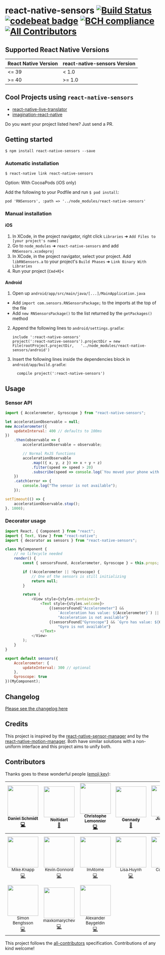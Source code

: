 # react-native-sensors [![Build Status](https://travis-ci.org/react-native-sensors/react-native-sensors.svg?branch=master)](https://travis-ci.org/react-native-sensors/react-native-sensors) [![codebeat badge](https://codebeat.co/badges/9661e295-3793-4d58-9161-4d0471a68b0c)](https://codebeat.co/projects/github-com-react-native-sensors-react-native-sensors-master) [![BCH compliance](https://bettercodehub.com/edge/badge/react-native-sensors/react-native-sensors?branch=master)](https://bettercodehub.com/) [![All Contributors](https://img.shields.io/badge/all_contributors-17-orange.svg?style=flat-square)](#contributors)

## Supported React Native Versions

| React Native Version | react-native-sensors Version |
| -------------------- | ---------------------------- |
| <= 39                | < 1.0                        |
| >= 40                | >= 1.0                       |

## Cool Projects using `react-native-sensors`

* [react-native-live-translator](https://github.com/agrcrobles/react-native-live-translator)
* [imagination-react-native](https://github.com/Matzielab/imagination-react-native)

Do you want your project listed here? Just send a PR.

## Getting started

`$ npm install react-native-sensors --save`

### Automatic installation

`$ react-native link react-native-sensors`

Option: With CocoaPods (iOS only)

Add the following to your Podfile and run `$ pod install`:

`pod 'RNSensors', :path => '../node_modules/react-native-sensors'`

### Manual installation

#### iOS

1. In XCode, in the project navigator, right click `Libraries` ➜ `Add Files to [your project's name]`
2. Go to `node_modules` ➜ `react-native-sensors` and add `RNSensors.xcodeproj`
3. In XCode, in the project navigator, select your project. Add `libRNSensors.a` to your project's `Build Phases` ➜ `Link Binary With Libraries`
4. Run your project (`Cmd+R`)<

#### Android

1. Open up `android/app/src/main/java/[...]/MainApplication.java`

* Add `import com.sensors.RNSensorsPackage;` to the imports at the top of the file
* Add `new RNSensorsPackage()` to the list returned by the `getPackages()` method

2. Append the following lines to `android/settings.gradle`:
   ```
   include ':react-native-sensors'
   project(':react-native-sensors').projectDir = new File(rootProject.projectDir, 	'../node_modules/react-native-sensors/android')
   ```
3. Insert the following lines inside the dependencies block in `android/app/build.gradle`:
   ```
     compile project(':react-native-sensors')
   ```

## Usage

### Sensor API

```javascript
import { Accelerometer, Gyroscope } from "react-native-sensors";

let accelerationObservable = null;
new Accelerometer({
	updateInterval: 400 // defaults to 100ms
})
	.then(observable => {
		accelerationObservable = observable;

		// Normal RxJS functions
		accelerationObservable
			.map(({ x, y, z }) => x + y + z)
			.filter(speed => speed > 20)
			.subscribe(speed => console.log(`You moved your phone with ${speed}`));
	})
	.catch(error => {
		console.log("The sensor is not available");
	});

setTimeout(() => {
	accelerationObservable.stop();
}, 1000);
```

### Decorator usage

```javascript
import React, { Component } from "react";
import { Text, View } from "react-native";
import { decorator as sensors } from "react-native-sensors";

class MyComponent {
	// no lifecycle needed
	render() {
		const { sensorsFound, Accelerometer, Gyroscope } = this.props;

		if (!Accelerometer || !Gyroscope) {
			// One of the sensors is still initializing
			return null;
		}

		return (
			<View style={styles.container}>
				<Text style={styles.welcome}>
					{(sensorsFound["Accelerometer"] &&
						`Acceleration has value: ${Accelerometer}`) ||
						"Acceleration is not available"}
					{(sensorsFound["Gyroscope"] && `Gyro has value: ${Gyroscope}`) ||
						"Gyro is not available"}
				</Text>
			</View>
		);
	}
}

export default sensors({
	Accelerometer: {
		updateInterval: 300 // optional
	},
	Gyroscope: true
})(MyComponent);
```

## Changelog

[Please see the changelog here](Changelog.md)

## Credits

This project is inspired by the [react-native-sensor-manager](https://github.com/kprimice/react-native-sensor-manager) and by the [react-native-motion-manager](https://github.com/pwmckenna/react-native-motion-manager). Both have similar solutions with a non-uniform interface and this project aims to unify both.

## Contributors

Thanks goes to these wonderful people ([emoji key](https://github.com/kentcdodds/all-contributors#emoji-key)):

<!-- ALL-CONTRIBUTORS-LIST:START - Do not remove or modify this section -->

| [<img src="https://avatars2.githubusercontent.com/u/1337046?v=4" width="100px;"/><br /><sub>Daniel Schmidt</sub>](http://danielmschmidt.de/)<br />[💻](https://github.com/react-native-sensors/react-native-sensors/commits?author=DanielMSchmidt "Code")  |   [<img src="https://avatars0.githubusercontent.com/u/6372489?v=4" width="100px;"/><br /><sub>Noitidart</sub>](http://noitidart.github.io/)<br />[📖](https://github.com/react-native-sensors/react-native-sensors/commits?author=Noitidart "Documentation")   | [<img src="https://avatars2.githubusercontent.com/u/6213682?v=4" width="100px;"/><br /><sub>Christophe Lemonnier</sub>](https://github.com/tontonrally)<br />[💻](https://github.com/react-native-sensors/react-native-sensors/commits?author=tontonrally "Code") | [<img src="https://avatars2.githubusercontent.com/u/12188900?v=4" width="100px;"/><br /><sub>Gennady</sub>](http://belogortsev.ru/)<br />[📖](https://github.com/react-native-sensors/react-native-sensors/commits?author=Greeny7 "Documentation") | [<img src="https://avatars2.githubusercontent.com/u/1251301?v=4" width="100px;"/><br /><sub>Jiaming Lu</sub>](https://github.com/jiaminglu)<br />[💻](https://github.com/react-native-sensors/react-native-sensors/commits?author=jiaminglu "Code") | [<img src="https://avatars1.githubusercontent.com/u/4612947?v=4" width="100px;"/><br /><sub>Alex Wasner</sub>](https://github.com/alexwasner)<br />[💻](https://github.com/react-native-sensors/react-native-sensors/commits?author=alexwasner "Code") | [<img src="https://avatars1.githubusercontent.com/u/9479593?v=4" width="100px;"/><br /><sub>Nam Đàm</sub>](https://github.com/namqdam)<br />[💻](https://github.com/react-native-sensors/react-native-sensors/commits?author=namqdam "Code")  |
| :--------------------------------------------------------------------------------------------------------------------------------------------------------------------------------------------------------------------------------------------------------: | :------------------------------------------------------------------------------------------------------------------------------------------------------------------------------------------------------------------------------------------------------------: | :---------------------------------------------------------------------------------------------------------------------------------------------------------------------------------------------------------------------------------------------------------------: | :------------------------------------------------------------------------------------------------------------------------------------------------------------------------------------------------------------------------------------------------: | :-------------------------------------------------------------------------------------------------------------------------------------------------------------------------------------------------------------------------------------------------: | :----------------------------------------------------------------------------------------------------------------------------------------------------------------------------------------------------------------------------------------------------: | :-------------------------------------------------------------------------------------------------------------------------------------------------------------------------------------------------------------------------------------------: |
|    [<img src="https://avatars1.githubusercontent.com/u/103593?v=4" width="100px;"/><br /><sub>Mike Knapp</sub>](http://www.twitter.com/mikeee)<br />[💻](https://github.com/react-native-sensors/react-native-sensors/commits?author=mikeknapp "Code")     |       [<img src="https://avatars1.githubusercontent.com/u/10956848?v=4" width="100px;"/><br /><sub>Kevin Gonnord</sub>](https://github.com/Lleios)<br />[💻](https://github.com/react-native-sensors/react-native-sensors/commits?author=Lleios "Code")        |           [<img src="https://avatars3.githubusercontent.com/u/7541319?v=4" width="100px;"/><br /><sub>ImAtome</sub>](https://github.com/ImAtome)<br />[💻](https://github.com/react-native-sensors/react-native-sensors/commits?author=ImAtome "Code")            |  [<img src="https://avatars0.githubusercontent.com/u/3603130?v=4" width="100px;"/><br /><sub>Lisa Huynh</sub>](https://github.com/lisamai)<br />[💻](https://github.com/react-native-sensors/react-native-sensors/commits?author=lisamai "Code")   |       [<img src="https://avatars0.githubusercontent.com/u/7315?v=4" width="100px;"/><br /><sub>Cory Smith</sub>](http://bullish.io)<br />[💻](https://github.com/react-native-sensors/react-native-sensors/commits?author=corymsmith "Code")        | [<img src="https://avatars3.githubusercontent.com/u/225712?v=4" width="100px;"/><br /><sub>Esa-Matti Suuronen</sub>](https://medium.com/@esamatti)<br />[💻](https://github.com/react-native-sensors/react-native-sensors/commits?author=epeli "Code") | [<img src="https://avatars1.githubusercontent.com/u/19377299?v=4" width="100px;"/><br /><sub>Viet Nguyen</sub>](https://openbeta.io)<br />[💻](https://github.com/react-native-sensors/react-native-sensors/commits?author=vietnugent "Code") |
| [<img src="https://avatars3.githubusercontent.com/u/3586691?v=4" width="100px;"/><br /><sub>Simon Bengtsson</sub>](http://simonbengtsson.com)<br />[💻](https://github.com/react-native-sensors/react-native-sensors/commits?author=simonbengtsson "Code") | [<img src="https://avatars0.githubusercontent.com/u/7002833?v=4" width="100px;"/><br /><sub>maxkomarychev</sub>](https://github.com/maxkomarychev)<br />[💻](https://github.com/react-native-sensors/react-native-sensors/commits?author=maxkomarychev "Code") |       [<img src="https://avatars3.githubusercontent.com/u/6882605?v=4" width="100px;"/><br /><sub>Alexander Baygeldin</sub>](http://baygeldin.name)<br />[💻](https://github.com/react-native-sensors/react-native-sensors/commits?author=baygeldin "Code")       |

<!-- ALL-CONTRIBUTORS-LIST:END -->

This project follows the [all-contributors](https://github.com/kentcdodds/all-contributors) specification. Contributions of any kind welcome!
